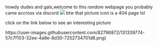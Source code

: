 <html>
<head>
howdy dudes and gals,welcome to this random webpage you probably came accross via discord
 </head>
<body>
<img src="turtle.jpg">
 btw that picture icon is a 404 page lol
 
 
 click on the link below to see an interesting picture
 </body>
  </html>
  https://user-images.githubusercontent.com/82796872/131339774-57c7f103-32ee-4a8e-8d30-7252734701d8.png)

 
    
    
    
